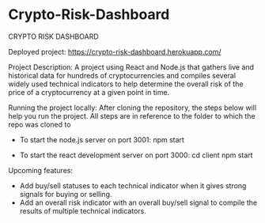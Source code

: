 # Crypto-Risk-Dashboard

CRYPTO RISK DASHBOARD

Deployed project: 
https://crypto-risk-dashboard.herokuapp.com/

Project Description:
A project using React and Node.js that gathers live and historical data for hundreds 
of cryptocurrencies and compiles several widely used technical indicators to help 
determine the overall risk of the price of a cryptocurrency at a given point in time.

Running the project locally:
After cloning the repository, the steps below will help you run the project. 
All steps are in reference to the folder to which the repo was cloned to

- To start the node.js server on port 3001:
npm start

- To start the react development server on port 3000:
cd client
npm start

Upcoming features:
- Add buy/sell statuses to each technical indicator when it gives strong signals for buying or selling.
- Add an overall risk indicator with an overall buy/sell signal to compile the results of multiple technical indicators.
 
